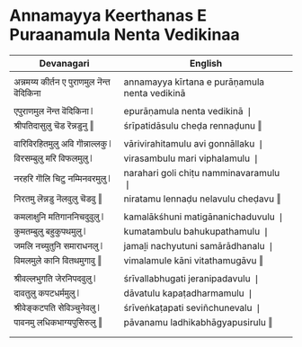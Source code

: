 # Annamayya Keerthanas E Puraanamula Nenta Vedikinaa

| Devanagari | English |
| ------ | ------ |
|  |  |
| अन्नमय्य कीर्तन ए पुराणमुल नॆन्त वॆदिकिना   | annamayya kīrtana e purāṇamula nenta vedikinā   |
|  |  |
| एपुराणमुल नॆन्त वॆदिकिना ❘   | epurāṇamula nenta vedikinā ❘   |
| श्रीपतिदासुलु चॆड रॆन्नडुनु ‖   | śrīpatidāsulu cheḍa rennaḍunu ‖   |
|  |  |
| वारिविरहितमुलु अवि गॊन्नाल्लकु ❘   | vārivirahitamulu avi gonnāllaku ❘   |
| विरसम्बुलु मरि विफलमुलु ❘   | virasambulu mari viphalamulu ❘   |
| नरहरि गॊलि चिटु नम्मिनवरमुलु ❘   | narahari goli chiṭu namminavaramulu ❘   |
| निरतमु लॆन्नडु नॆलवुलु चॆडवु ‖   | niratamu lennaḍu nelavulu cheḍavu ‖   |
|  |  |
| कमलाक्षुनि मतिगाननिचदुवुलु ❘   | kamalākśhuni matigānanichaduvulu ❘   |
| कुमतम्बुलु बहुकुपथमुलु ❘   | kumatambulu bahukupathamulu ❘   |
| जमलि नच्युतुनि समाराधनलु ❘   | jamaḻi nachyutuni samārādhanalu ❘   |
| विमलमुले कानि वितथमुगावु ‖   | vimalamule kāni vitathamugāvu ‖   |
|  |  |
| श्रीवल्लभुगति जेरनिपदवुलु ❘   | śrīvallabhugati jeranipadavulu ❘   |
| दावतुलु कपटधर्ममुलु ❘   | dāvatulu kapaṭadharmamulu ❘   |
| श्रीवेङ्कटपति सेविञ्चुनेवलु ❘   | śrīveṅkaṭapati seviñchunevalu ❘   |
| पावनमु लधिकभाग्यपुसिरुलु ‖   | pāvanamu ladhikabhāgyapusirulu ‖   |
|  |  |
|  |  |
